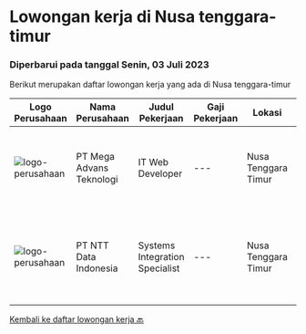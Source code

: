 
  # Lowongan kerja di Nusa tenggara-timur

  ### Diperbarui pada tanggal Senin, 03 Juli 2023

  Berikut merupakan daftar lowongan kerja yang ada di Nusa tenggara-timur

  |Logo Perusahaan | Nama Perusahaan | Judul Pekerjaan | Gaji Pekerjaan | Lokasi | Deskripsi | Tanggal diunggah | Pranala |
  | -------------- | --------------- | --------------- | --------- | --------- | -------------- | ------- | ----------- |
  |![logo-perusahaan](https://image-service-cdn.seek.com.au/43afc6291c73f1c79f8b987f7b7c0b3fd5c09138/ee4dce1061f3f616224767ad58cb2fc751b8d2dc)|PT Mega Advans Teknologi|IT Web Developer|---|Nusa Tenggara Timur|IT Web Developer / ProgrammerKualifikasi:1. Usia Maks. 30th2. Pendidikan min D3/S1 Jurusan IT (Wajib) / IPK min. 2,753. Fresh Graduate (welcome)4....|Kamis, 29 Juni 2023|https://www.jobstreet.co.id/id/job/it-web-developer-1036298166?token=0~9de1f845-bb79-484d-bf7b-bead3f0bc8d5&sectionRank=1&jobId=jobstreet-id-job-1036298166|
|![logo-perusahaan](https://image-service-cdn.seek.com.au/5c07f6241f19f0664e51c3542e05aead1ea7cc15/ee4dce1061f3f616224767ad58cb2fc751b8d2dc)|PT NTT Data Indonesia|Systems Integration Specialist|---|Nusa Tenggara Timur|Apply nowDate: Jun 5, 2023Location: Any NTT Data location, KA, IN*************** { display: inline; }Company: NTT DATA ServicesNTT DATA Services...|Senin, 05 Juni 2023|https://www.jobstreet.co.id/id/job/systems-integration-specialist-1036039436?token=0~9de1f845-bb79-484d-bf7b-bead3f0bc8d5&sectionRank=2&jobId=jobstreet-id-job-1036039436|


  [Kembali ke daftar lowongan kerja 🔙](../README.md#daftar-lowongan-kerja)
  